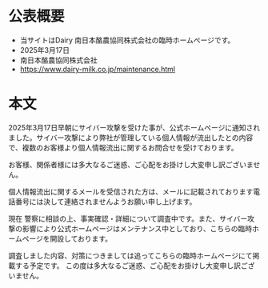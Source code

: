 # 公表概要
- 当サイトはDairy 南日本酪農協同株式会社の臨時ホームページです。
- 2025年3月17日
- 南日本酪農協同株式会社
- https://www.dairy-milk.co.jp/maintenance.html

# 本文
2025年3月17日早朝にサイバー攻撃を受けた事が、公式ホームページに通知されました。サイバー攻撃により弊社が管理している個人情報が流出したとの内容で、複数のお客様より個人情報流出に関するお問合せを受けております。

お客様、関係者様には多大なるご迷惑、ご心配をお掛けし大変申し訳ございません。

個人情報流出に関するメールを受信された方は、メールに記載されております電話番号には決して連絡されませんようお願い申し上げます。

現在 警察に相談の上、事実確認・詳細について調査中です。また、サイバー攻撃の影響により公式ホームページはメンテナンス中としており、こちらの臨時ホームページを開設しております。


調査しました内容、対策につきましては追ってこちらの臨時ホームページにて掲載する予定です。 この度は多大なるご迷惑、ご心配をお掛けし大変申し訳ございません。

